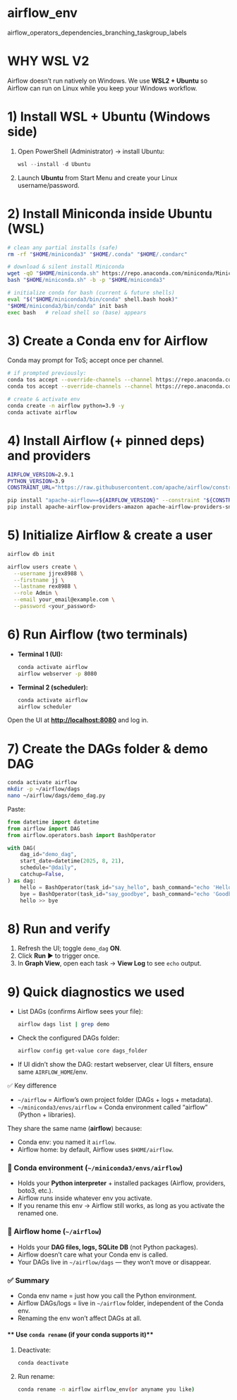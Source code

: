 # airflow_env
airflow_operators_dependencies_branching_taskgroup_labels



# WHY WSL V2

Airflow doesn’t run natively on Windows. We use **WSL2 + Ubuntu** so Airflow can run on Linux while you keep your Windows workflow.



# 1) Install WSL + Ubuntu (Windows side)

1. Open PowerShell (Administrator) → install Ubuntu:

   ```powershell
   wsl --install -d Ubuntu
   ```
2. Launch **Ubuntu** from Start Menu and create your Linux username/password.



# 2) Install Miniconda inside Ubuntu (WSL)

```bash
# clean any partial installs (safe)
rm -rf "$HOME/miniconda3" "$HOME/.conda" "$HOME/.condarc"

# download & silent install Miniconda
wget -qO "$HOME/miniconda.sh" https://repo.anaconda.com/miniconda/Miniconda3-latest-Linux-x86_64.sh
bash "$HOME/miniconda.sh" -b -p "$HOME/miniconda3"

# initialize conda for bash (current & future shells)
eval "$("$HOME/miniconda3/bin/conda" shell.bash hook)"
"$HOME/miniconda3/bin/conda" init bash
exec bash   # reload shell so (base) appears
```



# 3) Create a Conda env for Airflow

Conda may prompt for ToS; accept once per channel.

```bash
# if prompted previously:
conda tos accept --override-channels --channel https://repo.anaconda.com/pkgs/main
conda tos accept --override-channels --channel https://repo.anaconda.com/pkgs/r

# create & activate env
conda create -n airflow python=3.9 -y
conda activate airflow
```



# 4) Install Airflow (+ pinned deps) and providers

```bash
AIRFLOW_VERSION=2.9.1
PYTHON_VERSION=3.9
CONSTRAINT_URL="https://raw.githubusercontent.com/apache/airflow/constraints-${AIRFLOW_VERSION}/constraints-${PYTHON_VERSION}.txt"

pip install "apache-airflow==${AIRFLOW_VERSION}" --constraint "${CONSTRAINT_URL}"
pip install apache-airflow-providers-amazon apache-airflow-providers-snowflake
```



# 5) Initialize Airflow & create a user

```bash
airflow db init

airflow users create \
  --username jjrex8988 \
  --firstname jj \
  --lastname rex8988 \
  --role Admin \
  --email your_email@example.com \
  --password <your_password>
```



# 6) Run Airflow (two terminals)

* **Terminal 1 (UI):**

  ```bash
  conda activate airflow
  airflow webserver -p 8080
  ```
* **Terminal 2 (scheduler):**

  ```bash
  conda activate airflow
  airflow scheduler
  ```

Open the UI at **[http://localhost:8080](http://localhost:8080)** and log in.



# 7) Create the DAGs folder & demo DAG

```bash
conda activate airflow
mkdir -p ~/airflow/dags
nano ~/airflow/dags/demo_dag.py
```



Paste:

```python
from datetime import datetime
from airflow import DAG
from airflow.operators.bash import BashOperator

with DAG(
    dag_id="demo_dag",
    start_date=datetime(2025, 8, 21),
    schedule="@daily",
    catchup=False,
) as dag:
    hello = BashOperator(task_id="say_hello", bash_command="echo 'Hello from Airflow!'")
    bye = BashOperator(task_id="say_goodbye", bash_command="echo 'Goodbye from Airflow!'")
    hello >> bye
```


# 8) Run and verify

1. Refresh the UI; toggle `demo_dag` **ON**.
2. Click **Run** ▶ to trigger once.
3. In **Graph View**, open each task → **View Log** to see `echo` output.




# 9) Quick diagnostics we used

* List DAGs (confirms Airflow sees your file):

  ```bash
  airflow dags list | grep demo
  ```
* Check the configured DAGs folder:

  ```bash
  airflow config get-value core dags_folder
  ```
* If UI didn’t show the DAG: restart webserver, clear UI filters, ensure same `AIRFLOW_HOME`/env.


✅ Key difference

* `~/airflow` = Airflow’s own project folder (DAGs + logs + metadata).
* `~/miniconda3/envs/airflow` = Conda environment called “airflow” (Python + libraries).

They share the same name (**airflow**) because:

* Conda env: you named it `airflow`.
* Airflow home: by default, Airflow uses `$HOME/airflow`.




### 🔹 Conda environment (`~/miniconda3/envs/airflow`)

* Holds your **Python interpreter** + installed packages (Airflow, providers, boto3, etc.).
* Airflow runs inside whatever env you activate.
* If you rename this env → Airflow still works, as long as you activate the renamed one.


### 🔹 Airflow home (`~/airflow`)

* Holds your **DAG files, logs, SQLite DB** (not Python packages).
* Airflow doesn’t care what your Conda env is called.
* Your DAGs live in `~/airflow/dags` — they won’t move or disappear.


### ✅ Summary

* Conda env name = just how you call the Python environment.
* Airflow DAGs/logs = live in `~/airflow` folder, independent of the Conda env.
* Renaming the env won’t affect DAGs at all.



#### ** Use `conda rename` (if your conda supports it)**

1. Deactivate:

   ```bash
   conda deactivate
   ```
2. Run rename:

   ```bash
   conda rename -n airflow airflow_env(or anyname you like)
